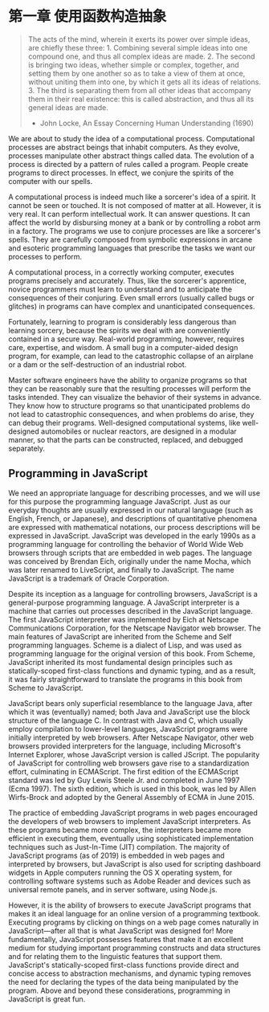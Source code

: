 # 第一章 使用函数构造抽象

> The acts of the mind, wherein it exerts its power over simple ideas, are chiefly these three: 1. Combining several simple ideas into one compound one, and thus all complex ideas are made. 2. The second is bringing two ideas, whether simple or complex, together, and setting them by one another so as to take a view of them at once, without uniting them into one, by which it gets all its ideas of relations. 3. The third is separating them from all other ideas that accompany them in their real existence: this is called abstraction, and thus all its general ideas are made.
> - John Locke, An Essay Concerning Human Understanding (1690)

We are about to study the idea of a computational process. Computational processes are abstract beings that inhabit computers. As they evolve, processes manipulate other abstract things called data. The evolution of a process is directed by a pattern of rules called a program. People create programs to direct processes. In effect, we conjure the spirits of the computer with our spells.

A computational process is indeed much like a sorcerer's idea of a spirit. It cannot be seen or touched. It is not composed of matter at all. However, it is very real. It can perform intellectual work. It can answer questions. It can affect the world by disbursing money at a bank or by controlling a robot arm in a factory. The programs we use to conjure processes are like a sorcerer's spells. They are carefully composed from symbolic expressions in arcane and esoteric programming languages that prescribe the tasks we want our processes to perform.

A computational process, in a correctly working computer, executes programs precisely and accurately. Thus, like the sorcerer's apprentice, novice programmers must learn to understand and to anticipate the consequences of their conjuring. Even small errors (usually called bugs or glitches) in programs can have complex and unanticipated consequences.

Fortunately, learning to program is considerably less dangerous than learning sorcery, because the spirits we deal with are conveniently contained in a secure way. Real-world programming, however, requires care, expertise, and wisdom. A small bug in a computer-aided design program, for example, can lead to the catastrophic collapse of an airplane or a dam or the self-destruction of an industrial robot.

Master software engineers have the ability to organize programs so that they can be reasonably sure that the resulting processes will perform the tasks intended. They can visualize the behavior of their systems in advance. They know how to structure programs so that unanticipated problems do not lead to catastrophic consequences, and when problems do arise, they can debug their programs. Well-designed computational systems, like well-designed automobiles or nuclear reactors, are designed in a modular manner, so that the parts can be constructed, replaced, and debugged separately.

## Programming in JavaScript

We need an appropriate language for describing processes, and we will use for this purpose the programming language JavaScript. Just as our everyday thoughts are usually expressed in our natural language (such as English, French, or Japanese), and descriptions of quantitative phenomena are expressed with mathematical notations, our process descriptions will be expressed in JavaScript. JavaScript was developed in the early 1990s as a programming language for controlling the behavior of World Wide Web browsers through scripts that are embedded in web pages. The language was conceived by Brendan Eich, originally under the name Mocha, which was later renamed to LiveScript, and finally to JavaScript. The name JavaScript is a trademark of Oracle Corporation.

Despite its inception as a language for controlling browsers, JavaScript is a general-purpose programming language. A JavaScript interpreter is a machine that carries out processes described in the JavaScript language. The first JavaScript interpreter was implemented by Eich at Netscape Communications Corporation, for the Netscape Navigator web browser. The main features of JavaScript are inherited from the Scheme and Self programming languages. Scheme is a dialect of Lisp, and was used as programming language for the original version of this book. From Scheme, JavaScript inherited its most fundamental design principles such as statically-scoped first-class functions and dynamic typing, and as a result, it was fairly straightforward to translate the programs in this book from Scheme to JavaScript.

JavaScript bears only superficial resemblance to the language Java, after which it was (eventually) named; both Java and JavaScript use the block structure of the language C. In contrast with Java and C, which usually employ compilation to lower-level languages, JavaScript programs were initially interpreted by web browsers. After Netscape Navigator, other web browsers provided interpreters for the language, including Microsoft's Internet Explorer, whose JavaScript version is called JScript. The popularity of JavaScript for controlling web browsers gave rise to a standardization effort, culminating in ECMAScript. The first edition of the ECMAScript standard was led by Guy Lewis Steele Jr. and completed in June 1997 (Ecma 1997). The sixth edition, which is used in this book, was led by Allen Wirfs-Brock and adopted by the General Assembly of ECMA in June 2015.

The practice of embedding JavaScript programs in web pages encouraged the developers of web browsers to implement JavaScript interpreters. As these programs became more complex, the interpreters became more efficient in executing them, eventually using sophisticated implementation techniques such as Just-In-Time (JIT) compilation. The majority of JavaScript programs (as of 2019) is embedded in web pages and interpreted by browsers, but JavaScript is also used for scripting dashboard widgets in Apple computers running the OS X operating system, for controlling software systems such as Adobe Reader and devices such as universal remote panels, and in server software, using Node.js.

However, it is the ability of browsers to execute JavaScript programs that makes it an ideal language for an online version of a programming textbook. Executing programs by clicking on things on a web page comes naturally in JavaScript—after all that is what JavaScript was designed for! More fundamentally, JavaScript possesses features that make it an excellent medium for studying important programming constructs and data structures and for relating them to the linguistic features that support them. JavaScript's statically-scoped first-class functions provide direct and concise access to abstraction mechanisms, and dynamic typing removes the need for declaring the types of the data being manipulated by the program. Above and beyond these considerations, programming in JavaScript is great fun.

